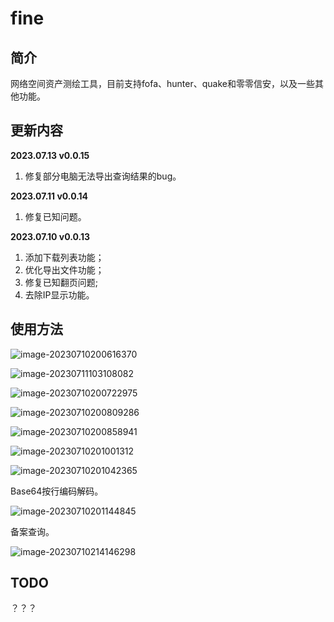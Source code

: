 # fine

## 简介

网络空间资产测绘工具，目前支持fofa、hunter、quake和零零信安，以及一些其他功能。

## 更新内容
**2023.07.13 v0.0.15** 

1. 修复部分电脑无法导出查询结果的bug。

**2023.07.11 v0.0.14** 

1. 修复已知问题。

**2023.07.10 v0.0.13** 

1. 添加下载列表功能；
2. 优化导出文件功能；
3. 修复已知翻页问题;
4. 去除IP显示功能。

## 使用方法

![image-20230710200616370](images/image-20230710200616370.png)

![image-20230711103108082](images/image-20230711103108082.png)

![image-20230710200722975](images/image-20230710200722975.png)

![image-20230710200809286](images/image-20230710200809286.png)

![image-20230710200858941](images/image-20230710200858941.png)

![image-20230710201001312](images/image-20230710201001312.png)

![image-20230710201042365](images/image-20230710201042365.png)

Base64按行编码解码。

![image-20230710201144845](images/image-20230710201144845.png)

备案查询。

![image-20230710214146298](images/image-20230710214146298.png)

## TODO

？？？

